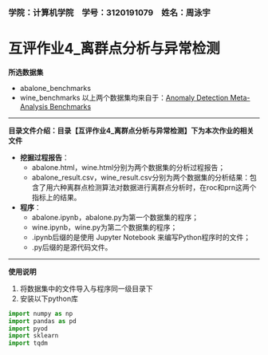 ### 学院：计算机学院&emsp;学号：3120191079&emsp;姓名：周泳宇
# 互评作业4_离群点分析与异常检测
**所选数据集**
- abalone_benchmarks
- wine_benchmarks
以上两个数据集均来自于：[Anomaly Detection Meta-Analysis Benchmarks](https://ir.library.oregonstate.edu/concern/datasets/47429f155?locale=en "Anomaly Detection Meta-Analysis Benchmarks")
------------

**目录文件介绍：目录【互评作业4_离群点分析与异常检测】下为本次作业的相关文件**
- **挖掘过程报告**：
	- abalone.html，wine.html分别为两个数据集的分析过程报告；
	- abalone_result.csv，wine_result.csv分别为两个数据集的分析结果：包含了用六种离群点检测算法对数据进行离群点分析时，在roc和prn这两个指标上的结果。
- **程序**：
	- abalone.ipynb，abalone.py为第一个数据集的程序；
	- wine.ipynb，wine.py为第二个数据集的程序；
	- .ipynb后缀的是使用 Jupyter Notebook 来编写Python程序时的文件；
	- .py后缀的是源代码文件。

------------

**使用说明**
1. 将数据集中的文件导入与程序同一级目录下
2. 安装以下python库
```python
import numpy as np
import pandas as pd
import pyod
import sklearn
import tqdm
```
